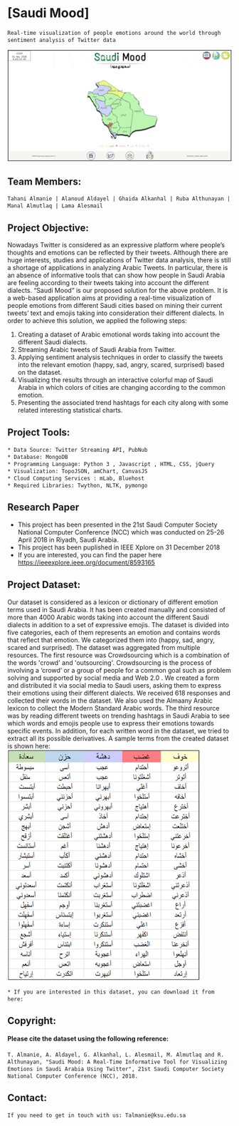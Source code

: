 # [Saudi Mood]
	Real-time visualization of people emotions around the world through sentiment analysis of Twitter data

![alt text](https://github.com/Tahani2015/5Vs/blob/master/8.ProjectDiagrams/SaudiMood%20Website.png "Logo Title Text 1")
							

## Team Members:
	Tahani Almanie | Alanoud Aldayel | Ghaida Alkanhal | Ruba Althunayan | Manal Almutlaq | Lama Alesmail 
 
## Project Objective:
Nowadays Twitter is considered as an expressive platform where people’s thoughts and emotions can be reflected by their tweets. Although there are huge interests, studies and applications of Twitter data analysis, there is still a shortage of applications in analyzing Arabic Tweets. In particular, there is an absence of informative tools that can show how people in Saudi Arabia are feeling according to their tweets taking into account the different dialects. “Saudi Mood” is our proposed solution for the above problem. It is a web-based application aims at providing a real-time visualization of people emotions from different Saudi cities based on mining their current tweets’ text and emojis taking into consideration their different dialects. In order to achieve this solution, we applied the following steps:
  1) Creating a dataset of Arabic emotional words taking into account the different Saudi dialects.
  2) Streaming Arabic tweets of Saudi Arabia from Twitter.
  3) Applying sentiment analysis techniques in order to classify the tweets into the relevant emotion (happy, sad, angry, scared,   surprised) based on the dataset.
  4) Visualizing the results through an interactive colorful map of Saudi Arabia in which colors of cities are changing according to the  common emotion.
  5) Presenting the associated trend hashtags for each city along with some related interesting statistical charts.

## Project Tools:
	* Data Source: Twitter Streaming API, PubNub
	* Database: MongoDB
	* Programming Language: Python 3 , Javascript , HTML, CSS, jQuery
	* Visualization: TopoJSON, amChart, CanvasJS
	* Cloud Computing Services : mLab, Bluehost
	* Required Libraries: Twython, NLTK, pymongo 

## Research Paper
  * This project has been presented in the 21st Saudi Computer Society National Computer Conference (NCC) which was conducted on 25-26 April 2018 in Riyadh, Saudi Arabia.
  * This project has been puplished in IEEE Xplore on 31 December 2018 
  * If you are interested, you can find the paper here https://ieeexplore.ieee.org/document/8593165
  
## Project Dataset:
Our dataset is considered as a lexicon or dictionary of different emotion terms used in Saudi Arabia. It has been created manually and consisted of more than 4000 Arabic words taking into account the different Saudi dialects in addition to a set of expressive emojis. The dataset is divided into five categories, each of them represents an emotion and contains words that reflect that emotion. We categorized them into (happy, sad, angry, scared and surprised). The dataset was aggregated from multiple resources. The first resource was Crowdsourcing which is a combination of the words 'crowd' and 'outsourcing'. Crowdsourcing is the process of involving a ‘crowd’ or a group of people for a common goal such as problem solving and supported by social media and Web 2.0 . We created a form and distributed it via social media to Saudi users, asking them to express their emotions using their different dialects. We received 618
responses and collected their words in the dataset. We also used the Almaany Arabic lexicon to collect the Modern Standard Arabic words. The third resource was by reading different tweets on trending hashtags in Saudi Arabia to see which words and emojis people use to express their emotions towards specific events. In addition, for each written word in the dataset, we tried to extract all its possible derivatives. A sample terms from the created dataset is shown here:
![alt text](https://github.com/Tahani2015/5Vs/blob/master/8.ProjectDiagrams/Dataset.jpg "Logo Title Text 1")

	* If you are interested in this dataset, you can download it from here:

## Copyright:
#### Please cite the dataset using the following reference:
	T. Almanie, A. Aldayel, G. Alkanhal, L. Alesmail, M. Almutlaq and R. Althunayan, "Saudi Mood: A Real-Time Informative Tool for Visualizing Emotions in Saudi Arabia Using Twitter", 21st Saudi Computer Society National Computer Conference (NCC), 2018. 

## Contact:
 	If you need to get in touch with us: Talmanie@ksu.edu.sa
 
	
